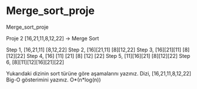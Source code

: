# Merge_sort_proje
Merge_sort_proje

Proje 2
[16,21,11,8,12,22] -> Merge Sort

Step 1, [16,21,11] [8,12,22]
Step 2, [16][21,11] [8][12,22]
Step 3, [16][21][11] [8][12][22]
Step 4, [16] [11] [21] [8] [12] [22]
Step 5, [11][16][21] [8][12][22]
Step 6, [8][11][12][16][21][22]

Yukarıdaki dizinin sort türüne göre aşamalarını yazınız.
Dizi, [16,21,11,8,12,22] 
Big-O gösterimini yazınız.
O*(n*log(n))
